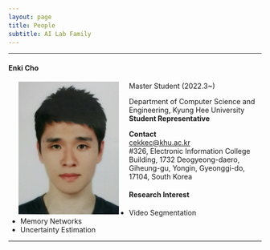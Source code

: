 ```yaml
---
layout: page
title: People 
subtitle: AI Lab Family
---
```


<hr>

#### Enki Cho
  
<img src="https://raw.githubusercontent.com/ailabkhu/ailabkhu.github.io/master/img/EnkiCho.jpg" width="200" height="265" align="left" hspace="20" />
Master Student (2022.3~)        

Department of Computer Science and Engineering, Kyung Hee University         
**Student Representative**            

**Contact**  
cekkec@khu.ac.kr                       
#326, Electronic Information College Building, 1732 Deogyeong-daero, Giheung-gu, Yongin, Gyeonggi-do, 17104, South Korea  

#### Research Interest
* Video Segmentation
* Memory Networks
* Uncertainty Estimation
<hr>
